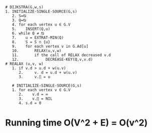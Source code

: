     # DIJKSTRA(G,w,s)
    1. INITIALIZE-SINGLE-SOURCE(G,s)
       2. S=⦰
       3. Q=⦰
       4. for each vertex u ∈ G.V
       5.    INSERT(Q,u)
       6. while Q ≠ ⦰ 
       7.    u = EXTRAT-MIN(Q)
       8.    S = S ∩ {u}
       9.    for each vertex v in G.Ad[u]
       10.       RELAX(u,v,w)
       11.       if the call of RELAX decreased v.d
       12.            DECREASE-KEY(Q,v,v.d)
    # REALAX (u,v, w)
       1. if v.d > u.d + w(u.v)
          2.     v. d = u.d + w(u.v)
          3.     v.∏ = u

       # INITIALIZE-SINGLE-SOURCE(G,s)
       1. for each vertex v ∈ G.V
          2.    v.d = ∞
          3.    v.∏ = NIL
          4. s.d = 0
# Running time O(V^2 + E) = O(v^2)